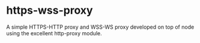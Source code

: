 # https-wss-proxy
A simple HTTPS-HTTP proxy and WSS-WS proxy developed on top of node using the excellent http-proxy module.
